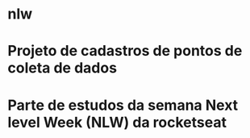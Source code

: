 # nlw
# Projeto de cadastros de pontos de coleta de dados
# Parte de estudos da semana Next level Week (NLW) da rocketseat 
